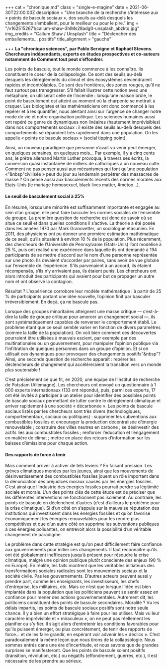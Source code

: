 +++
cat = "chronique.md"
class = "single-e-magine"
date = 2021-06-30T22:00:00Z
description = "Une branche de la recherche s’intéresse aux « points de bascule sociaux », des seuils au-delà desquels les changements s’emballent, pour le meilleur ou pour le pire."
img = "/v1625152671/callum-shaw-3hlMs28adg0-unsplash_abzktq.jpg"
img_credits = "Callum Shaw / Unsplash"
title = "Déclencher des emballements… positifs"
title_alignment = "gauche"

+++
**La "chronique sciences", par Pablo Servigne et Raphaël Stevens. Chercheurs indépendants, experts en études prospectives et co-auteurs notamment de Comment tout peut s’effondrer.**

Les points de bascule, tout le monde commence à les connaître. Ils constituent le coeur de la collapsologie. Ce sont des seuils au-delà desquels les dérèglements du climat et des écosystèmes deviendraient rapides et incontrôlables. Ce sont des frontières, des zones rouges, qu’il ne faut surtout pas transgresser. S’il fallait illustrer cette notion avec une métaphore, on utiliserait celle de l’incendie : lorsqu’une maison brûle, le point de basculement est atteint au moment où la charpente se mettrait à craquer. Les biologistes et les mathématiciens ont donc commencé à les repérer et à les quantifier, nous alertant ainsi sur l’urgence de changer notre mode de vie et notre organisation politique. Les sciences humaines aussi ont repéré ce genre de dynamiques non linéaires (hautement imprévisibles) dans nos comportements sociaux : il existe des seuils au-delà desquels des comportements se répandent très rapidement dans une population. On les appelle « points de bascule sociaux » (social tipping point).

Ainsi, un nouveau paradigme que personne n’avait vu venir peut émerger, en quelques semaines, en quelques mois… Par exemple, il y a cinq cents ans, le prêtre allemand Martin Luther provoqua, à travers ses écrits, la conversion quasi instantanée de milliers de catholiques à un nouveau culte. Comment ne pas penser aussi aux mécanismes qui font qu’une population «"&nbsp"civilisée » peut du jour au lendemain perpétrer des massacres de masse ? On pense aussi aux basculements récents des normes morales aux Etats-Unis (le mariage homosexuel, black lives matter, #metoo...).

#### Le seuil de basculement social à 25%

En résumé, lorsqu’une minorité est suffisamment importante et engagée au sein d’un groupe, elle peut faire basculer les normes sociales de l’ensemble du groupe. La première question de recherche est donc de savoir où se situe ce seuil et dans quelles conditions il s’active. La théorie a été posée dans les années 1970 par Mark Granovetter, un sociologue étasunien. En 2011, des physiciens ont pu donner une première estimation mathématique de ce seuil, qu’ils situaient à environ 10 % de la population. Plus récemment, des chercheurs de l’Université de Pennsylvanie (Etats-Unis) l’ont modélisé à 25 %, puis ont réalisé une expérience dans laquelle ils ont demandé à 194 participants de se mettre d’accord sur le nom d’une personne représentée sur une photo. Ils devaient s’accorder par paires, sans avoir de vue globale sur l’ensemble de l’expérience. S’ils parvenaient à un accord, ils étaient récompensés, s’ils n’y arrivaient pas, ils étaient punis. Les chercheurs ont alors introduit des participants qui avaient pour but de propager un autre nom et ont observé la contagion.

Résultat ? L’expérience corrobore leur modèle mathématique : à partir de 25 % de participants portant une idée nouvelle, l’opinion finit par basculer irréversiblement. En deçà, ça ne bascule pas.

Lorsque des groupes minoritaires atteignent une masse critique — c’est-à-dire la taille de groupe critique pour amorcer un changement social —, ils sont systématiquement capables de renverser le comportement établi. Le problème étant que ce seuil semble varier en fonction de divers paramètres (comme la taille de la population). On voit bien comment ces découvertes pourraient être utilisées à mauvais escient, par exemple par des multinationales ou un gouvernement, pour manipuler l’opinion publique via l’infiltration de quelques personnes dans un groupe d’opinion. Et si on utilisait ces dynamiques pour provoquer des changements positifs"&nbsp"? Ainsi, une seconde question de recherche apparaît : repérer les déclencheurs de changement qui accéléreraient la transition vers un monde plus soutenable !

C’est précisément ce que fit, en 2020, une équipe de l’Institut de recherche de Potsdam (Allemagne). Les chercheurs ont envoyé un questionnaire à 1 000 experts internationaux (133 ont répondu), puis, parmi ces experts, 17 ont été invités à participer à un atelier pour identifier des possibles points de bascule sociaux permettant de lutter contre le dérèglement climatique et arriver rapidement à une société « décarbonée ». Les points de bascule sociaux listés par les chercheurs sont très divers (technologiques, comportementaux, sociaux ou politiques) : supprimer les subventions aux combustibles fossiles et encourager la production décentralisée d’énergie renouvelable ; construire des villes neutres en carbone ; se désinvestir des actifs liés aux combustibles fossiles ; renforcer l’éducation et l’engagement en matière de climat ; mettre en place des retours d’information sur les baisses d’émissions pour chaque action.

#### Des rapports de force à tenir

Mais comment arriver à activer de tels leviers ? En faisant pression. Les grèves climatiques menées par les jeunes, ainsi que les mouvements de désinvestissement des combustibles fossiles jouent un rôle important dans la dénonciation des préjudices moraux causés par les énergies fossiles. C’est ainsi que l’industrie des énergies fossiles pourrait perdre sa légitimité sociale et morale. L’un des points clés de cette étude est de préciser que les différentes interventions ne fonctionnent pas isolément. Au contraire, les points de bascule en déclenchent d’autres (c’est d’ailleurs le problème pour la crise climatique). Si d’un côté on s’appuie sur la mauvaise réputation des institutions qui investissent dans les énergies fossiles et qu’on favorise économiquement les énergies renouvelables pour les rendre plus compétitives et que d’un autre côté on supprime les subventions publiques à ces énergies polluantes, on entrevoit alors la possibilité d’un véritable changement de paradigme.

Le problème dans cette stratégie est qu’on peut difficilement faire confiance aux gouvernements pour initier ces changements. Il faut reconnaître qu’ils ont été globalement inefficaces jusqu’à présent pour résoudre la crise climatique, malgré une opinion publique plutôt consciente des enjeux (90 % en Europe). En réalité, les faits montrent que les véritables initiateurs des transformations sociales radicales sont les mouvements sociaux et la société civile. Pas les gouvernements. D’autres acteurs peuvent aussi y prendre part, comme les enseignants, les investisseurs, les chefs d’entreprise, les militaires, etc. Mais ce n’est que lorsque l’idée est bien implantée dans la population que les politiciens peuvent se sentir assez en confiance pour mener des actions gouvernementales. Autrement dit, les politiciens constituent des points de bascule secondaires. Moralité ? Vu les délais impartis, les points de bascule sociaux positifs sont notre seule chance. Il y a bien un effort stratégique à faire pour les utiliser. Mais vu leur caractère imprévisible et « miraculeux », on ne peut pas réellement les planifier ou s’y fier. Il s’agit alors d’entretenir les conditions favorables pour qu’ils puissent émerger, ou plus concrètement, de tenir des rapports de force… et de les faire grandir, en espérant voir advenir les « déclics ». C’est paradoxalement la même leçon que nous tirons de la collapsologie. Nous sommes entrés dans une ère d’incertitude, et nous savons que de grandes surprises se manifesteront. Que les points de bascule soient positifs (transition, révolution, etc.) ou négatifs (effondrement, guerres, etc.), il est nécessaire de les prendre au sérieux.